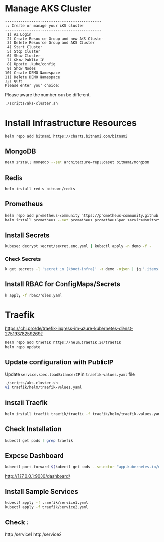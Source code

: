 # Manage AKS Cluster
``` 
--------------------------------------------
:: Create or manage your AKS cluster
--------------------------------------------
 1) AZ Login
 2) Create Resource Group and new AKS Cluster
 3) Delete Resource Group and AKS Cluster
 4) Start Cluster
 5) Stop Cluster
 6) Show Cluster
 7) Show Public-IP
 8) Update .kube/config
 9) Show Nodes
10) Create DEMO Namespace
11) Delete DEMO Namespace
12) Quit
Please enter your choice:
```

Please aware the number can be different.
```bash
./scripts/aks-cluster.sh
```








# Install Infrastructure Resources
```bash
helm repo add bitnami https://charts.bitnami.com/bitnami
```
## MongoDB
```bash
helm install mongodb --set architecture=replicaset bitnami/mongodb
```
## Redis
```bash
helm install redis bitnami/redis
```
## Prometheus
```bash
helm repo add prometheus-community https://prometheus-community.github.io/helm-charts
helm install prometheus --set prometheus.prometheusSpec.serviceMonitorSelectorNilUsesHelmValues=false  prometheus-community/kube-prometheus-stack
```

## Install Secrets
```bash
kubesec decrypt secret/secret.enc.yaml | kubectl apply -n demo -f -
```
### Check Secrets
```bash
k get secrets -l 'secret in (kboot-infra)' -n demo -ojson | jq '.items[].data'
```

## Install RBAC for ConfigMaps/Secrets
```bash
k apply -f rbac/roles.yaml
```


# Traefik
https://ichi.pro/de/traefik-ingress-im-azure-kubernetes-dienst-275193782592692

```bash
helm repo add traefik https://helm.traefik.io/traefik
helm repo update
```

## Update configuration with PublicIP
Update `service.spec.loadBalancerIP` in `traefik-values.yaml` file 
```bash
./scripts/aks-cluster.sh
vi traefik/helm/traefik-values.yaml
```
## Install Traefik 
```bash
helm install traefik traefik/traefik -f traefik/helm/traefik-values.yaml
```


## Check Installation
```bash
kubectl get pods | grep traefik
```

## Expose Dashboard
```bash
kubectl port-forward $(kubectl get pods --selector "app.kubernetes.io/name=traefik" --output=name) 9000:9000
```
http://127.0.0.1:9000/dashboard/


## Install Sample Services
```bash
kubectl apply -f traefik/service1.yaml
kubectl apply -f traefik/service2.yaml
```

## Check :
http <Public IP>/service1
http <Public IP>/service2
